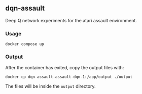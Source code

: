## dqn-assault
  Deep Q network experiments for the atari assault environment.

### Usage
  ```
  docker compose up
  ```

### Output
  After the container has exited, copy the output files with:
  ```
  docker cp dqn-assault-assault-dqn-1:/app/output ./output
  ```
  The files will be inside the `output` directory.
